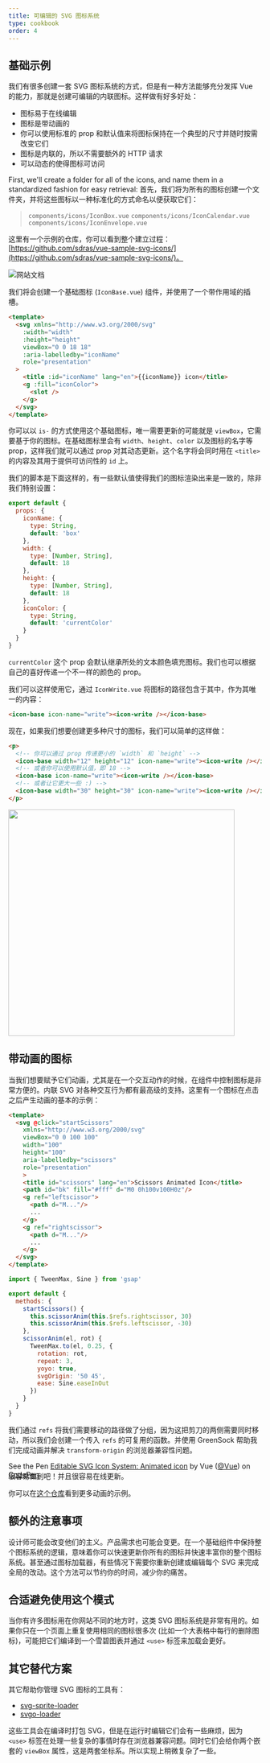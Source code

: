 ```yaml
---
title: 可编辑的 SVG 图标系统
type: cookbook
order: 4
---
```


## 基础示例

我们有很多创建一套 SVG 图标系统的方式，但是有一种方法能够充分发挥 Vue 的能力，那就是创建可编辑的内联图标。这样做有好多好处：

* 图标易于在线编辑
* 图标是带动画的
* 你可以使用标准的 prop 和默认值来将图标保持在一个典型的尺寸并随时按需改变它们
* 图标是内联的，所以不需要额外的 HTTP 请求
* 可以动态的使得图标可访问

First, we'll create a folder for all of the icons, and name them in a standardized fashion for easy retrieval:
首先，我们将为所有的图标创建一个文件夹，并将这些图标以一种标准化的方式命名以便获取它们：

> `components/icons/IconBox.vue`
> `components/icons/IconCalendar.vue`
> `components/icons/IconEnvelope.vue`

这里有一个示例的仓库，你可以看到整个建立过程：[https://github.com/sdras/vue-sample-svg-icons/](https://github.com/sdras/vue-sample-svg-icons/)。

![网站文档](https://s3-us-west-2.amazonaws.com/s.cdpn.io/28963/screendocs.jpg '文档 demo')

我们将会创建一个基础图标 (`IconBase.vue`) 组件，并使用了一个带作用域的插槽。

```html
<template>
  <svg xmlns="http://www.w3.org/2000/svg"
    :width="width"
    :height="height"
    viewBox="0 0 18 18"
    :aria-labelledby="iconName"
    role="presentation"
  >
    <title :id="iconName" lang="en">{{iconName}} icon</title>
    <g :fill="iconColor">
      <slot />
    </g>
  </svg>
</template>
```

你可以以 `is-` 的方式使用这个基础图标，唯一需要更新的可能就是 `viewBox`，它需要基于你的图标。在基础图标里会有 `width`、`height`、`color` 以及图标的名字等 prop，这样我们就可以通过 prop 对其动态更新。这个名字将会同时用在 `<title>` 的内容及其用于提供可访问性的 `id` 上。

我们的脚本是下面这样的，有一些默认值使得我们的图标渲染出来是一致的，除非我们特别设置：

```js
export default {
  props: {
    iconName: {
      type: String,
      default: 'box'
    },
    width: {
      type: [Number, String],
      default: 18
    },
    height: {
      type: [Number, String],
      default: 18
    },
    iconColor: {
      type: String,
      default: 'currentColor'
    }
  }
}
```

`currentColor` 这个 prop 会默认继承所处的文本颜色填充图标。我们也可以根据自己的喜好传递一个不一样的颜色的 prop。

我们可以这样使用它，通过 `IconWrite.vue` 将图标的路径包含于其中，作为其唯一的内容：

```html
<icon-base icon-name="write"><icon-write /></icon-base>
```

现在，如果我们想要创建更多种尺寸的图标，我们可以简单的这样做：

```html
<p>
  <!-- 你可以通过 prop 传递更小的 `width` 和 `height` -->
  <icon-base width="12" height="12" icon-name="write"><icon-write /></icon-base>
  <!-- 或者你可以使用默认值，即 18 -->
  <icon-base icon-name="write"><icon-write /></icon-base>
  <!-- 或者让它更大一些 :) -->
  <icon-base width="30" height="30" icon-name="write"><icon-write /></icon-base>
</p>
```

<img src="https://s3-us-west-2.amazonaws.com/s.cdpn.io/28963/Screen%20Shot%202018-01-01%20at%204.51.40%20PM.png" width="450" />

## 带动画的图标

当我们想要赋予它们动画，尤其是在一个交互动作的时候，在组件中控制图标是非常方便的。内联 SVG 对各种交互行为都有最高级的支持。这里有一个图标在点击之后产生动画的基本的示例：

```html
<template>
  <svg @click="startScissors"
    xmlns="http://www.w3.org/2000/svg"
    viewBox="0 0 100 100"
    width="100"
    height="100"
    aria-labelledby="scissors"
    role="presentation"
    >
    <title id="scissors" lang="en">Scissors Animated Icon</title>
    <path id="bk" fill="#fff" d="M0 0h100v100H0z"/>
    <g ref="leftscissor">
      <path d="M..."/>
      ...
    </g>
    <g ref="rightscissor">
      <path d="M..."/>
      ...
    </g>
  </svg>
</template>
```

```js
import { TweenMax, Sine } from 'gsap'

export default {
  methods: {
    startScissors() {
      this.scissorAnim(this.$refs.rightscissor, 30)
      this.scissorAnim(this.$refs.leftscissor, -30)
    },
    scissorAnim(el, rot) {
      TweenMax.to(el, 0.25, {
        rotation: rot,
        repeat: 3,
        yoyo: true,
        svgOrigin: '50 45',
        ease: Sine.easeInOut
      })
    }
  }
}
```

我们通过 `refs` 将我们需要移动的路径做了分组，因为这把剪刀的两侧需要同时移动，所以我们会创建一个传入 `refs` 的可复用的函数。并使用 GreenSock 帮助我们完成动画并解决 `transform-origin` 的浏览器兼容性问题。

<p data-height="300" data-theme-id="0" data-slug-hash="dJRpgY" data-default-tab="result" data-user="Vue" data-embed-version="2" data-pen-title="Editable SVG Icon System: Animated icon" class="codepen">See the Pen <a href="https://codepen.io/team/Vue/pen/dJRpgY/">Editable SVG Icon System: Animated icon</a> by Vue (<a href="https://codepen.io/Vue">@Vue</a>) on <a href="https://codepen.io">CodePen</a>.</p><script async src="https://production-assets.codepen.io/assets/embed/ei.js"></script>

<p style="margin-top:-30px">很容易做到吧！并且很容易在线更新。</p>

你可以在[这个仓库](https://github.com/sdras/vue-sample-svg-icons/)看到更多动画的示例。

## 额外的注意事项

设计师可能会改变他们的主义。产品需求也可能会变更。在一个基础组件中保持整个图标系统的逻辑，意味着你可以快速更新你所有的图标并快速丰富你的整个图标系统。甚至通过图标加载器，有些情况下需要你重新创建或编辑每个 SVG 来完成全局的改动。这个方法可以节约你的时间，减少你的痛苦。

## 合适避免使用这个模式

当你有许多图标用在你网站不同的地方时，这类 SVG 图标系统是非常有用的。如果你只在一个页面上重复使用相同的图标很多次 (比如一个大表格中每行的删除图标)，可能把它们编译到一个雪碧图表并通过 `<use>` 标签来加载会更好。

## 其它替代方案

其它帮助你管理 SVG 图标的工具有：

* [svg-sprite-loader](https://github.com/kisenka/svg-sprite-loader)
* [svgo-loader](https://github.com/rpominov/svgo-loader)

这些工具会在编译时打包 SVG，但是在运行时编辑它们会有一些麻烦，因为 `<use>` 标签在处理一些复杂的事情时存在浏览器兼容问题。同时它们会给你两个嵌套的 `viewBox` 属性，这是两套坐标系。所以实现上稍微复杂了一些。
